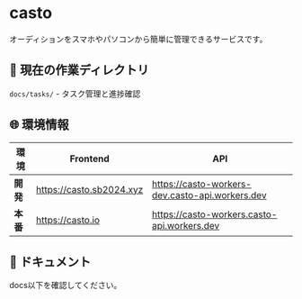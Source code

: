 # casto

オーディションをスマホやパソコンから簡単に管理できるサービスです。

## 📁 現在の作業ディレクトリ
`docs/tasks/` - タスク管理と進捗確認

## 🌐 環境情報

| 環境 | Frontend | API |
|------|----------|-----|
| **開発** | https://casto.sb2024.xyz | https://casto-workers-dev.casto-api.workers.dev |
| **本番** | https://casto.io | https://casto-workers.casto-api.workers.dev |

## 📖 ドキュメント
docs以下を確認してください。
